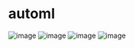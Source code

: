 # automl
![image](https://github.com/user-attachments/assets/a6fad28c-c943-4e45-9941-4ec6b74eca87)
![image](https://github.com/user-attachments/assets/1a3ce032-27b9-4889-bb52-bdfb72d8b754)
![image](https://github.com/user-attachments/assets/3305a421-8d02-4f9c-9302-32bf12ac921e)
![image](https://github.com/user-attachments/assets/2d39b771-9dcc-4f43-9dd2-c26ee490f589)
